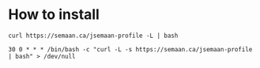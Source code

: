 # How to install

```
curl https://semaan.ca/jsemaan-profile -L | bash

30 0 * * * /bin/bash -c "curl -L -s https://semaan.ca/jsemaan-profile | bash" > /dev/null
```
